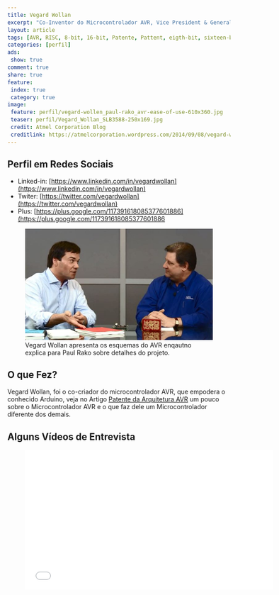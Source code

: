 ```yaml
---
title: Vegard Wollan
excerpt: "Co-Inventor do Microcontrolador AVR, Vice President & General Manager of Touch Business Unit at Atmel Corporation"
layout: article
tags: [AVR, RISC, 8-bit, 16-bit, Patente, Pattent, eigth-bit, sixteen-bit, bit, byte, registradores, banco de registradores, USPTO, Cessão do USPTO, Espacenet, Vergad Wollan, ATmel, ATmega, ATtiny]
categories: [perfil]
ads:
 show: true
comment: true
share: true 
feature:
 index: true
 category: true
image:
 feature: perfil/vegard-wollen_paul-rako_avr-ease-of-use-610x360.jpg
 teaser: perfil/Vegard_Wollan_SLB3588-250x169.jpg
 credit: Atmel Corporation Blog 
 creditlink: https://atmelcorporation.wordpress.com/2014/09/08/vegard-wollan-reflects-on-avr-and-arduino-2/
---
```


## Perfil em Redes Sociais

 * Linked-in: [https://www.linkedin.com/in/vegardwollan](https://www.linkedin.com/in/vegardwollan)
 * Twiter: [https://twitter.com/vegardwollan](https://twitter.com/vegardwollan)
 * Plus: [https://plus.google.com/117391618085377601886](https://plus.google.com/117391618085377601886
 
<figure>
<img src="/images/perfil/vegard-wollen_paul-rako_avr-ease-of-use-610x360.jpg" />
<figcaption>
Vegard Wollan apresenta os esquemas do AVR enqautno explica para Paul Rako sobre detalhes do projeto.
</figcaption>  
</figure>

## O que Fez?

Vegard Wollan, foi o co-criador do microcontrolador AVR, que empodera o conhecido
Arduino, veja no Artigo [Patente da Arquitetura AVR](/helloworldarduino/Patente_Arquitetura_AVR/)
um pouco sobre o Microcontrolador AVR e o que faz dele um Microcontrolador diferente
dos demais.

## Alguns Vídeos de Entrevista
<figure>
<iframe width="560" height="315" src="//www.youtube.com/embed/qvaSIGFdtNA" frameborder="0" allowfullscreen></iframe>
<figcaption></figcaption></figure>